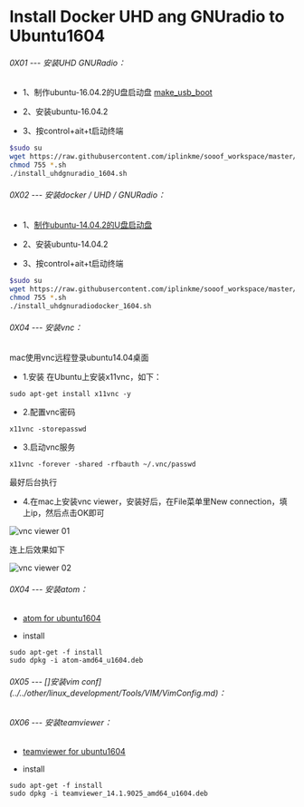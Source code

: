 # Install Docker UHD ang GNUradio to Ubuntu1604


###### 0X01 --- 安装UHD GNURadio：


* 1、制作ubuntu-16.04.2的U盘启动盘 [make_usb_boot](<../../other/linux_development/Tools/USB/make_usb_boot.md>)

* 2、安装ubuntu-16.04.2

* 3、按control+ait+t启动终端

```bash
$sudo su
wget https://raw.githubusercontent.com/iplinkme/sooof_workspace/master/WorkSH/Ubuntu1604/install_uhdgnuradio_1604.sh
chmod 755 *.sh
./install_uhdgnuradio_1604.sh

```

###### 0X02 --- 安装docker / UHD / GNURadio：

* 1、[制作ubuntu-14.04.2的U盘启动盘](<../../other/linux_development/Tools/USB/make_usb_boot.md>)

* 2、安装ubuntu-14.04.2

* 3、按control+ait+t启动终端

```bash
$sudo su
wget https://raw.githubusercontent.com/iplinkme/sooof_workspace/master/WorkSH/Ubuntu1404/install_uhdgnuradiodocker_1604.sh
chmod 755 *.sh
./install_uhdgnuradiodocker_1604.sh
```

###### 0X04 --- 安装vnc：

mac使用vnc远程登录ubuntu14.04桌面

* 1.安装
在Ubuntu上安装x11vnc，如下：

```
sudo apt-get install x11vnc -y
```

* 2.配置vnc密码

```
x11vnc -storepasswd
```

* 3.启动vnc服务

```
x11vnc -forever -shared -rfbauth ~/.vnc/passwd
```

最好后台执行

* 4.在mac上安装vnc viewer，安装好后，在File菜单里New connection，填上ip，然后点击OK即可

![vnc viewer 01](https://s3.amazonaws.com/rfagora/image/tools/VNC/VncViewer0001.png)


连上后效果如下

![vnc viewer 02](https://s3.amazonaws.com/rfagora/image/tools/VNC/VncViewer0002.png)

###### 0X04 --- 安装atom：

* [atom for ubuntu1604](https://s3.amazonaws.com/rfagora/image/SDR/InstallUHDGNUradiotoUbuntu1604/U1404S/atom-amd64_u1604.deb)

* install

```
sudo apt-get -f install
sudo dpkg -i atom-amd64_u1604.deb
```

###### 0X05 --- []安装vim conf](../../other/linux_development/Tools/VIM/VimConfig.md)：


###### 0X06 --- 安装teamviewer：

* [teamviewer for ubuntu1604](https://s3.amazonaws.com/rfagora/image/SDR/InstallUHDGNUradiotoUbuntu1604/U1404S/teamviewer_14.1.9025_amd64_u1604.deb)

* install

```
sudo apt-get -f install
sudo dpkg -i teamviewer_14.1.9025_amd64_u1604.deb
```
